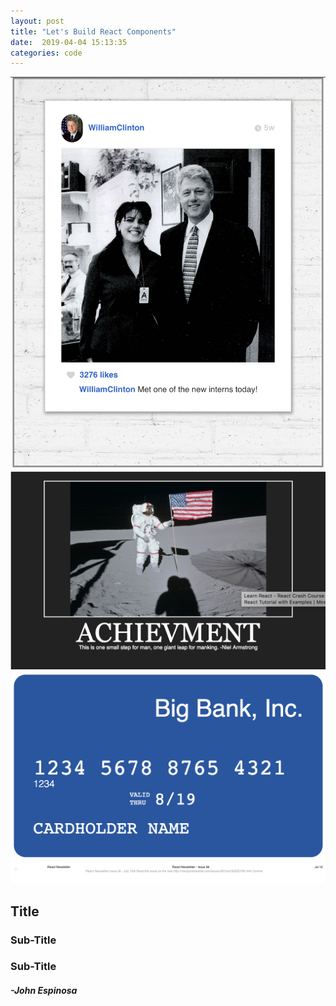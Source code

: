 ```yaml
---
layout: post
title: "Let's Build React Components"
date:  2019-04-04 15:13:35
categories: code
---
```

![IG Mock](/img/ig-mock.png)
![Poster Mock](/img/poster-mock.png)
![CC Mock](/img/cc-mock.png)
![Email Mock](/img/email-mock.png)
## Title


### Sub-Title

### Sub-Title


#### _-John Espinosa_  